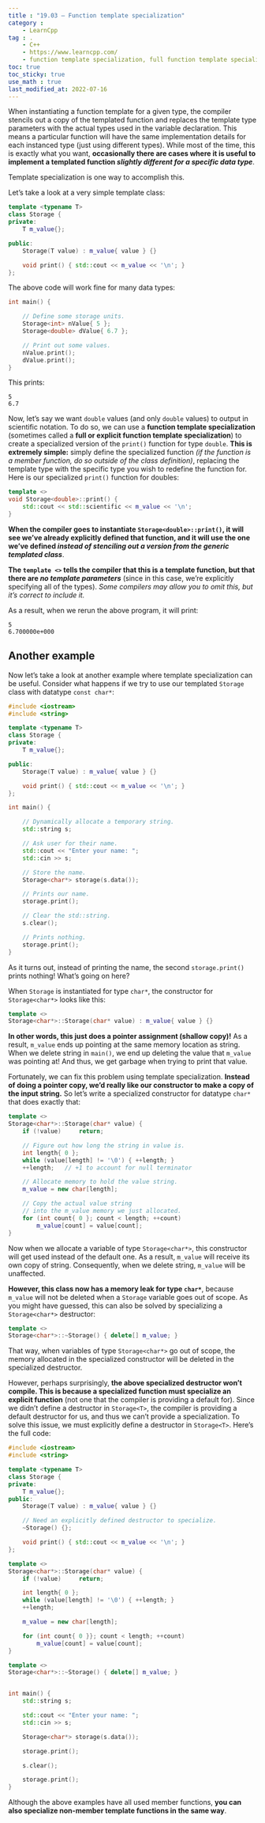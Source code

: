 ```yaml
---
title : "19.03 — Function template specialization"
category :
    - LearnCpp
tag : .
    - C++
    - https://www.learncpp.com/
    - function template specialization, full function template specialization, explicit function template specialization
toc: true  
toc_sticky: true 
use_math : true
last_modified_at: 2022-07-16
---
```



When instantiating a function template for a given type, the compiler stencils out a copy of the templated function and replaces the template type parameters with the actual types used in the variable declaration. This means a particular function will have the same implementation details for each instanced type (just using different types). While most of the time, this is exactly what you want, **occasionally there are cases where it is useful to implement a templated function *slightly different for a specific data type***.

Template specialization is one way to accomplish this.

Let’s take a look at a very simple template class:

```c++
template <typename T>
class Storage {
private:
    T m_value{};

public:
    Storage(T value) : m_value{ value } {}

    void print() { std::cout << m_value << '\n'; }
};
```

The above code will work fine for many data types:

```c++
int main() {

    // Define some storage units.
    Storage<int> nValue{ 5 };
    Storage<double> dValue{ 6.7 };

    // Print out some values.
    nValue.print();
    dValue.print();
}
```

This prints:

```
5
6.7
```

Now, let’s say we want `double` values (and only `double` values) to output in scientific notation. To do so, we can use a **function template specialization** (sometimes called a **full or explicit function template specialization**) to create a specialized version of the `print()` function for type `double`. **This is extremely simple:** simply define the specialized function *(if the function is a member function, do so outside of the class definition)*, replacing the template type with the specific type you wish to redefine the function for. Here is our specialized `print()` function for doubles:

```c++
template <>
void Storage<double>::print() {
    std::cout << std::scientific << m_value << '\n';
}
```

**When the compiler goes to instantiate `Storage<double>::print()`, it will see we’ve already explicitly defined that function, and it will use the one we’ve defined *instead of stenciling out a version from the generic templated class***.

**The `template <>` tells the compiler that this is a template function, but that there are *no template parameters*** (since in this case, we’re explicitly specifying all of the types). *Some compilers may allow you to omit this, but it’s correct to include it.*

As a result, when we rerun the above program, it will print:

```
5
6.700000e+000
```


## Another example

Now let’s take a look at another example where template specialization can be useful. Consider what happens if we try to use our templated `Storage` class with datatype `const char*`:

```c++
#include <iostream>
#include <string>

template <typename T>
class Storage {
private:
    T m_value{};

public:
    Storage(T value) : m_value{ value } {}

    void print() { std::cout << m_value << '\n'; }
};

int main() {

    // Dynamically allocate a temporary string.
    std::string s;

    // Ask user for their name.
    std::cout << "Enter your name: ";
    std::cin >> s;

    // Store the name.
    Storage<char*> storage(s.data());

    // Prints our name.
    storage.print();

    // Clear the std::string.
    s.clear();

    // Prints nothing.
    storage.print();
}
```

As it turns out, instead of printing the name, the second `storage.print()` prints nothing! What’s going on here?

When `Storage` is instantiated for type `char*`, the constructor for `Storage<char*>` looks like this:

```c++
template <>
Storage<char*>::Storage(char* value) : m_value{ value } {}
```

**In other words, this just does a pointer assignment (shallow copy)!** As a result, `m_value` ends up pointing at the same memory location as string. When we delete string in `main()`, we end up deleting the value that `m_value` was pointing at! And thus, we get garbage when trying to print that value.

Fortunately, we can fix this problem using template specialization. **Instead of doing a pointer copy, we’d really like our constructor to make a copy of the input string.** So let’s write a specialized constructor for datatype `char*` that does exactly that:

```c++
template <>
Storage<char*>::Storage(char* value) {
    if (!value)     return;

    // Figure out how long the string in value is.
    int length{ 0 };
    while (value[length] != '\0') { ++length; }
    ++length;   // +1 to account for null terminator

    // Allocate memory to hold the value string.
    m_value = new char[length];

    // Copy the actual value string 
    // into the m_value memory we just allocated.
    for (int count{ 0 }; count < length; ++count)
        m_value[count] = value[count];
}
```

Now when we allocate a variable of type `Storage<char*>`, this constructor will get used instead of the default one. As a result, `m_value` will receive its own copy of string. Consequently, when we delete string, `m_value` will be unaffected.

**However, this class now has a memory leak for type `char*`**, because `m_value` will not be deleted when a `Storage` variable goes out of scope. As you might have guessed, this can also be solved by specializing a `Storage<char*>` destructor:

```c++
template <>
Storage<char*>::~Storage() { delete[] m_value; }
```

That way, when variables of type `Storage<char*>` go out of scope, the memory allocated in the specialized constructor will be deleted in the specialized destructor.

However, perhaps surprisingly, **the above specialized destructor won’t compile. This is because a specialized function must specialize an explicit function** (not one that the compiler is providing a default for). Since we didn’t define a destructor in `Storage<T>`, the compiler is providing a default destructor for us, and thus we can’t provide a specialization. To solve this issue, we must explicitly define a destructor in `Storage<T>`. Here’s the full code:

```c++
#include <iostream>
#include <string>

template <typename T>
class Storage {
private:
    T m_value{};
public:
    Storage(T value) : m_value{ value } {}

    // Need an explicitly defined destructor to specialize.
    ~Storage() {};

    void print() { std::cout << m_value << '\n'; }
};

template <>
Storage<char*>::Storage(char* value) {
    if (!value)     return;

    int length{ 0 };
    while (value[length] != '\0') { ++length; }
    ++length;

    m_value = new char[length];

    for (int count{ 0 }}; count < length; ++count)
        m_value[count] = value[count];
}

template <>
Storage<char*>::~Storage() { delete[] m_value; }


int main() {
    std::string s;

    std::cout << "Enter your name: ";
    std::cin >> s;

    Storage<char*> storage(s.data());

    storage.print();

    s.clear();

    storage.print();
}
```

Although the above examples have all used member functions, **you can also specialize non-member template functions in the same way**.